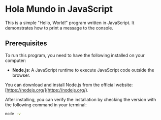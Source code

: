 # Hola Mundo in JavaScript

This is a simple "Hello, World!" program written in JavaScript. It demonstrates how to print a message to the console.

## Prerequisites

To run this program, you need to have the following installed on your computer:

- **Node.js**: A JavaScript runtime to execute JavaScript code outside the browser.

You can download and install Node.js from the official website: [https://nodejs.org/](https://nodejs.org/).

After installing, you can verify the installation by checking the version with the following command in your terminal:

```bash
node -v
